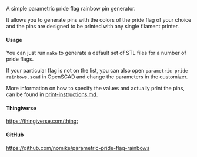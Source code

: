 A simple parametric pride flag rainbow pin generator.

It allows you to generate pins with the colors of the pride flag of your choice and the pins are designed to be printed with any single filament printer.

#### Usage

You can just run `make` to generate a default set of STL files for a number of pride flags.

If your particular flag is not on the list, ypu can also open `parametric pride rainbows.scad` in OpenSCAD and change the parameters in the customizer.

More information on how to specify the values and actually print the pins, can be found in [print-instructions.md](print-instructions.md).

#### Thingiverse

<https://thingiverse.com/thing:>

#### GitHub

<https://github.com/nomike/parametric-pride-flag-rainbows>
